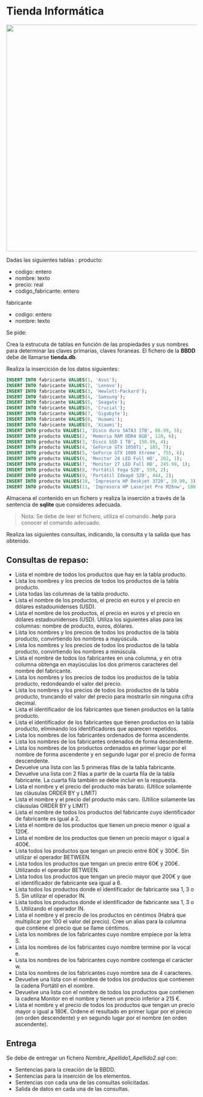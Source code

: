 <div>

# Tienda Informática

<div align="center">
<img src="https://ultimainformatica.com/img/cms/TIENDAS/NIVARIA/CC%20NIVARIA_%208FEB_18_WEB.jpg" width="600px"/>
</div>

Dadas las siguientes tablas :
producto:
  - codigo: entero
  - nombre: texto
  - precio: real
  - codigo_fabricante: entero

fabricante
  - codigo: entero 
  - nombre: texto

Se pide:

Crea la estrucuta de tablas en función de las propiedades y sus nombres para determinar las claves primarias, claves foraneas. El fichero de la __BBDD__ debe de llamarse __tienda.db__.

Realiza la insercición de los datos siguientes:

```sql
INSERT INTO fabricante VALUES(1, 'Asus');
INSERT INTO fabricante VALUES(2, 'Lenovo');
INSERT INTO fabricante VALUES(3, 'Hewlett-Packard');
INSERT INTO fabricante VALUES(4, 'Samsung');
INSERT INTO fabricante VALUES(5, 'Seagate');
INSERT INTO fabricante VALUES(6, 'Crucial');
INSERT INTO fabricante VALUES(7, 'Gigabyte');
INSERT INTO fabricante VALUES(8, 'Huawei');
INSERT INTO fabricante VALUES(9, 'Xiaomi');
INSERT INTO producto VALUES(1, 'Disco duro SATA3 1TB', 86.99, 5);
INSERT INTO producto VALUES(2, 'Memoria RAM DDR4 8GB', 120, 6);
INSERT INTO producto VALUES(3, 'Disco SSD 1 TB', 150.99, 4);
INSERT INTO producto VALUES(4, 'GeForce GTX 1050Ti', 185, 7);
INSERT INTO producto VALUES(5, 'GeForce GTX 1080 Xtreme', 755, 6);
INSERT INTO producto VALUES(6, 'Monitor 24 LED Full HD', 202, 1);
INSERT INTO producto VALUES(7, 'Monitor 27 LED Full HD', 245.99, 1);
INSERT INTO producto VALUES(8, 'Portátil Yoga 520', 559, 2);
INSERT INTO producto VALUES(9, 'Portátil Ideapd 320', 444, 2);
INSERT INTO producto VALUES(10, 'Impresora HP Deskjet 3720', 59.99, 3);
INSERT INTO producto VALUES(11, 'Impresora HP Laserjet Pro M26nw', 180, 3);
```

Almacena el contenido en un fichero y realiza la inserción a través de la sentencia de __sqlite__ que consideres adecuada.
>Nota: Se debe de leer el fichero, utiliza el comando __.help__ para conocer el comando adecuado.

Realiza las siguientes consultas, indicando, la consulta y la salida que has obtenido.

## Consultas de repaso:
 - Lista el nombre de todos los productos que hay en la tabla producto.
 - Lista los nombres y los precios de todos los productos de la tabla producto.
 - Lista todas las columnas de la tabla producto.
 - Lista el nombre de los productos, el precio en euros y el precio en dólares estadounidenses (USD).
 - Lista el nombre de los productos, el precio en euros y el precio en dólares estadounidenses (USD). Utiliza los siguientes alias para las columnas: nombre de producto, euros, dólares.
 - Lista los nombres y los precios de todos los productos de la tabla producto, convirtiendo los nombres a mayúscula.
 - Lista los nombres y los precios de todos los productos de la tabla producto, convirtiendo los nombres a minúscula.
 - Lista el nombre de todos los fabricantes en una columna, y en otra columna obtenga en mayúsculas los dos primeros caracteres del nombre del fabricante.
 - Lista los nombres y los precios de todos los productos de la tabla producto, redondeando el valor del precio.
 - Lista los nombres y los precios de todos los productos de la tabla producto, truncando el valor del precio para mostrarlo sin ninguna cifra decimal.
 - Lista el identificador de los fabricantes que tienen productos en la tabla producto.
 - Lista el identificador de los fabricantes que tienen productos en la tabla producto, eliminando los identificadores que aparecen repetidos.
 - Lista los nombres de los fabricantes ordenados de forma ascendente.
 - Lista los nombres de los fabricantes ordenados de forma descendente.
 - Lista los nombres de los productos ordenados en primer lugar por el nombre de forma ascendente y en segundo lugar por el precio de forma descendente.
 - Devuelve una lista con las 5 primeras filas de la tabla fabricante.
 - Devuelve una lista con 2 filas a partir de la cuarta fila de la tabla fabricante. La cuarta fila también se debe incluir en la respuesta.
 - Lista el nombre y el precio del producto más barato. (Utilice solamente las cláusulas ORDER BY y LIMIT)
 - Lista el nombre y el precio del producto más caro. (Utilice solamente las cláusulas ORDER BY y LIMIT)
 - Lista el nombre de todos los productos del fabricante cuyo identificador de fabricante es igual a 2.
 - Lista el nombre de los productos que tienen un precio menor o igual a 120€.
 - Lista el nombre de los productos que tienen un precio mayor o igual a 400€.
 - Lista todos los productos que tengan un precio entre 80€ y 300€. Sin utilizar el operador BETWEEN.
 - Lista todos los productos que tengan un precio entre 60€ y 200€. Utilizando el operador BETWEEN.
 - Lista todos los productos que tengan un precio mayor que 200€ y que el identificador de fabricante sea igual a 6.
 - Lista todos los productos donde el identificador de fabricante sea 1, 3 o 5. Sin utilizar el operador IN.
 - Lista todos los productos donde el identificador de fabricante sea 1, 3 o 5. Utilizando el operador IN.
 - Lista el nombre y el precio de los productos en céntimos (Habrá que multiplicar por 100 el valor del precio). Cree un alias para la columna que contiene el precio que se llame céntimos.
 - Lista los nombres de los fabricantes cuyo nombre empiece por la letra S.
 - Lista los nombres de los fabricantes cuyo nombre termine por la vocal e.
 - Lista los nombres de los fabricantes cuyo nombre contenga el carácter w.
 - Lista los nombres de los fabricantes cuyo nombre sea de 4 caracteres.
 - Devuelve una lista con el nombre de todos los productos que contienen la cadena Portátil en el nombre.
 - Devuelve una lista con el nombre de todos los productos que contienen la cadena Monitor en el nombre y tienen un precio inferior a 215 €.
 - Lista el nombre y el precio de todos los productos que tengan un precio mayor o igual a 180€. Ordene el resultado en primer lugar por el precio (en orden descendente) y en segundo lugar por el nombre (en orden ascendente).

## Entrega

Se debe de entregar un fichero _Nombre_Apellido1_Apellido2.sql_ con:
- Sentencias para la creación de la BBDD.
- Sentencias para la inserción de los elementos.
- Sentencias con cada una de las consultas solicitadas.
- Salida de datos en cada una de las consultas.